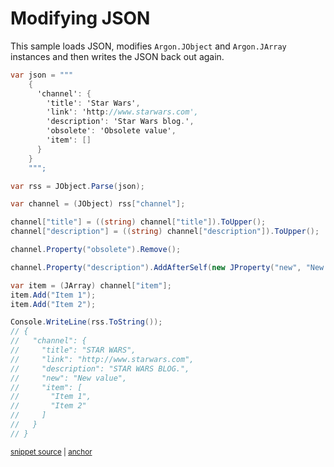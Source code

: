 # Modifying JSON

This sample loads JSON, modifies `Argon.JObject` and `Argon.JArray` instances and then writes the JSON back out again.

<!-- snippet: ModifyJson -->
<a id='snippet-ModifyJson'></a>
```cs
var json = """
    {
      'channel': {
        'title': 'Star Wars',
        'link': 'http://www.starwars.com',
        'description': 'Star Wars blog.',
        'obsolete': 'Obsolete value',
        'item': []
      }
    }
    """;

var rss = JObject.Parse(json);

var channel = (JObject) rss["channel"];

channel["title"] = ((string) channel["title"]).ToUpper();
channel["description"] = ((string) channel["description"]).ToUpper();

channel.Property("obsolete").Remove();

channel.Property("description").AddAfterSelf(new JProperty("new", "New value"));

var item = (JArray) channel["item"];
item.Add("Item 1");
item.Add("Item 2");

Console.WriteLine(rss.ToString());
// {
//   "channel": {
//     "title": "STAR WARS",
//     "link": "http://www.starwars.com",
//     "description": "STAR WARS BLOG.",
//     "new": "New value",
//     "item": [
//       "Item 1",
//       "Item 2"
//     ]
//   }
// }
```
<sup><a href='/src/ArgonTests/Documentation/Samples/Linq/ModifyJson.cs#L10-L53' title='Snippet source file'>snippet source</a> | <a href='#snippet-ModifyJson' title='Start of snippet'>anchor</a></sup>
<!-- endSnippet -->
